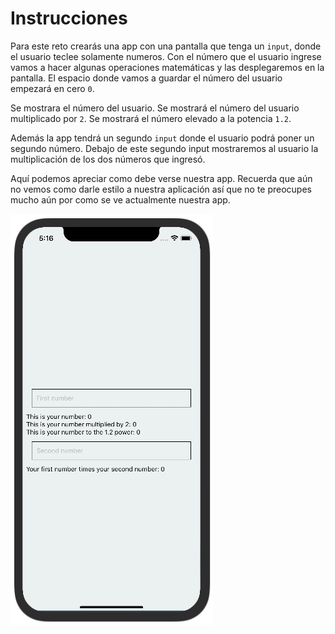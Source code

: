 # Instrucciones

Para este reto crearás una app con una pantalla que tenga un `input`, donde el usuario teclee solamente numeros.
Con el número que el usuario ingrese vamos a hacer algunas operaciones matemáticas y las desplegaremos en la pantalla.
El espacio donde vamos a guardar el número del usuario empezará en cero `0`.

Se mostrara el número del usuario.
Se mostrará el número del usuario multiplicado por `2`.
Se mostrará el número elevado a la potencia `1.2`.

Además la app tendrá un segundo `input` donde el usuario podrá poner un segundo número.
Debajo de este segundo input mostraremos al usuario la multiplicación de los dos números que ingresó.

Aquí podemos apreciar como debe verse nuestra app. Recuerda que aún no vemos como darle estilo a nuestra aplicación así que no te preocupes mucho aún por como se ve actualmente nuestra app.

![Challenge-01](./Challenge-01.png)